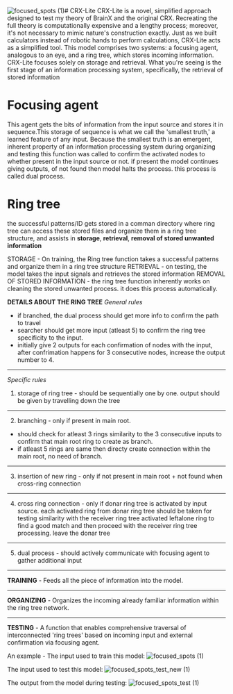 ![focused_spots (1)](https://github.com/user-attachments/assets/bec49364-42df-4a71-b3f3-27e8d8bd4fa1)# CRX-Lite
CRX-Lite is a novel, simplified approach designed to test my theory of BrainX and the original CRX. Recreating the full theory is computationally expensive and a lengthy process; moreover, it's not necessary to mimic nature's construction exactly. Just as we built calculators instead of robotic hands to perform calculations, CRX-Lite acts as a simplified tool. This model comprises two systems: a focusing agent, analogous to an eye, and a ring tree, which stores incoming information. CRX-Lite focuses solely on storage and retrieval. What you're seeing is the first stage of an information processing system, specifically, the retrieval of stored information
# Focusing agent
This agent gets the bits of information from the input source and stores it in sequence.This storage of sequence is what we call the 'smallest truth,' a learned feature of any input. Because the smallest truth is an emergent, inherent property of an information processing system during organizing and testing this function was called to confirm the activated nodes to whether present in the input source or not. if present the model continues giving outputs, of not found then model halts the process. this process is called dual process.

# Ring tree
the successful patterns/ID gets stored in a comman directory where ring tree can access these stored files and organize them in a ring tree structure, and assists in **storage**, **retrieval**, **removal of stored unwanted information**

STORAGE - On training, the Ring tree function takes a successful patterns and organize them in a ring tree structure
RETRIEVAL - on testing, the model takes the input signals and retrieves the stored information
REMOVAL OF STORED INFORMATION - the ring tree function inherently works on cleaning the stored unwanted process. it does this process automatically.

**DETAILS ABOUT THE RING TREE**
*General rules*
*   if branched, the dual process should get more info to confirm the path to travel
*  searcher should get more input (atleast 5) to confirm the ring tree specificity to the input.
*   initially give 2 outputs for each confirmation of nodes with the input, after confrimation happens for 3 consecutive nodes, increase the output number to 4.
---
*Specific rules*
1. storage of ring tree - should be sequentially one by one. output should be given by travelling down the tree
---
2. branching - only if present in main root.
*   should check for atleast 3 rings similarity to the 3 consecutive inputs to confirm that main root ring to create as branch.
*   if atleast 5 rings are same then directy create connection within the main root, no need of branch.
---
3. insertion of new ring - only if not present in main root + not found when cross-ring connection
---
4. cross ring connection - only if donar ring tree is activated by input source. each activated ring from donar ring tree should be taken for testing similarity with the receiver ring tree activated leftalone ring to find a good match and then proceed with the receiver ring tree processing. leave the donar tree
---
5. dual process - should actively communicate with focusing agent to gather additional input
---
**TRAINING** - Feeds all the piece of information into the model.  

---
**ORGANIZING** - Organizes the incoming already familiar information within the ring tree network.

---
**TESTING** -  A function that enables comprehensive traversal of interconnected 'ring trees' based on incoming input and external confirmation via focusing agent.

An example -
The input used to train this model:
![focused_spots (1)](https://github.com/user-attachments/assets/79b040a5-6082-41bd-984d-bae000699635)

The input used to test this model:
![focused_spots_test_new (1)](https://github.com/user-attachments/assets/b16039b7-d33a-4a7a-bf47-8bccb98e8057)

The output from the model during testing:
![focused_spots_test (1)](https://github.com/user-attachments/assets/9cb225c0-1e93-4cde-9f8a-6c15a73b1442)


